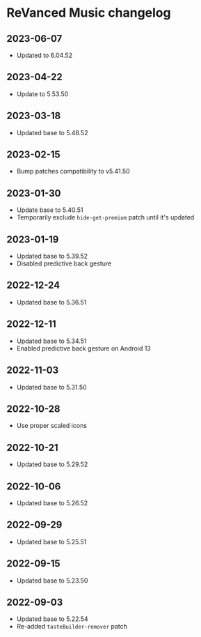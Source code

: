 # ReVanced Music changelog

## 2023-06-07
- Updated to 6.04.52

## 2023-04-22
- Update to 5.53.50

## 2023-03-18
- Updated base to 5.48.52

## 2023-02-15
- Bump patches compatibility to v5.41.50

## 2023-01-30
- Update base to 5.40.51
- Temporarily exclude `hide-get-premium` patch until it's updated

## 2023-01-19
- Updated base to 5.39.52
- Disabled predictive back gesture

## 2022-12-24
- Updated base to 5.36.51

## 2022-12-11
- Updated base to 5.34.51
- Enabled predictive back gesture on Android 13

## 2022-11-03
- Updated base to 5.31.50

## 2022-10-28
- Use proper scaled icons

## 2022-10-21
- Updated base to 5.29.52

## 2022-10-06
- Updated base to 5.26.52

## 2022-09-29
- Updated base to 5.25.51

## 2022-09-15
- Updated base to 5.23.50

## 2022-09-03
- Updated base to 5.22.54
- Re-added `tasteBuilder-remover` patch
